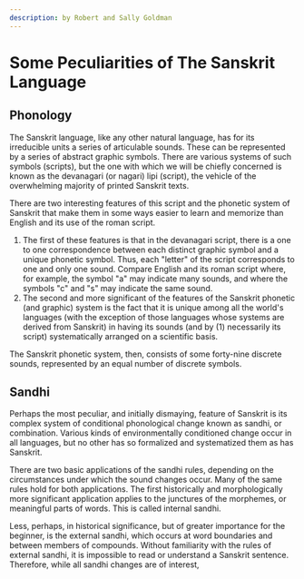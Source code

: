 ```yaml
---
description: by Robert and Sally Goldman
---
```


# Some Peculiarities of The Sanskrit Language

## Phonology

The Sanskrit language, like any other natural language, has for its irreducible units a series of articulable sounds. These can be represented by a series of abstract graphic symbols. There are various systems of such symbols \(scripts\), but the one with which we will be chiefly concerned is known as the devanagari \(or nagari\) lipi \(script\), the vehicle of the overwhelming majority of printed Sanskrit texts.

There are two interesting features of this script and the phonetic system of Sanskrit that make them in some ways easier to learn and memorize than English and its use of the roman script. 

1. The first of these features is that in the devanagari script, there is a one to one correspondence between each distinct graphic symbol and a unique phonetic symbol. Thus, each "letter" of the script corresponds to one and only one sound. Compare English and its roman script where, for example, the symbol "a" may indicate many sounds, and where the symbols "c" and "s" may indicate the same sound.
2. The second and more significant of the features of the Sanskrit phonetic \(and graphic\) system is the fact that it is unique among all the world's languages \(with the exception of those languages whose systems are derived from Sanskrit\) in having its sounds \(and by \(1\) necessarily its script\) systematically arranged on a scientific basis.

The Sanskrit phonetic system, then, consists of some forty-nine discrete sounds, represented by an equal number of discrete symbols.

## Sandhi

Perhaps the most peculiar, and initially dismaying, feature of Sanskrit is its complex system of conditional phonological change known as sandhi, or combination. Various kinds of environmentally conditioned change occur in all languages, but no other has so formalized and systematized them as has Sanskrit.

There are two basic applications of the sandhi rules, depending on the circumstances under which the sound changes occur. Many of the same rules hold for both applications. The first historically and morphologically more significant application applies to the junctures of the morphemes, or meaningful parts of words. This is called internal sandhi.

Less, perhaps, in historical significance, but of greater importance for the beginner, is the external sandhi, which occurs at word boundaries and between members of compounds. Without familiarity with the rules of external sandhi, it is impossible to read or understand a Sanskrit sentence. Therefore, while all sandhi changes are of interest,

